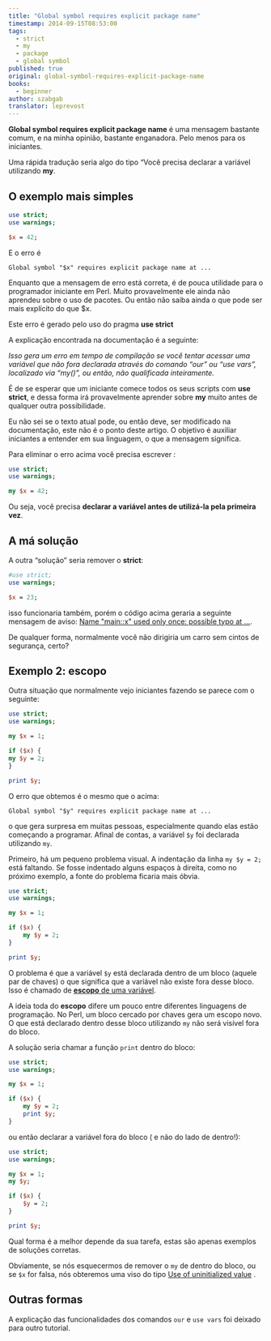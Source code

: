 ```yaml
---
title: "Global symbol requires explicit package name"
timestamp: 2014-09-15T08:53:00
tags:
  - strict
  - my
  - package
  - global symbol
published: true
original: global-symbol-requires-explicit-package-name
books:
  - beginner
author: szabgab
translator: leprevost
---
```



<b>Global symbol requires explicit package name</b>  é uma mensagem bastante comum, e na minha opinião, bastante enganadora. Pelo menos para os iniciantes.

Uma rápida tradução seria algo do tipo “Você precisa declarar a variável utilizando <b>my</b>.


## O exemplo mais simples

```perl
use strict;
use warnings;

$x = 42;
```

E o erro é

```
Global symbol "$x" requires explicit package name at ...
```

Enquanto que a mensagem de erro está correta, é de pouca utilidade para o programador iniciante em Perl.
Muito provavelmente ele ainda não aprendeu sobre o uso de pacotes.
Ou então não saiba ainda o que pode ser mais explícito do que $x.

Este erro é gerado pelo uso do pragma <b>use strict</b>

A explicação encontrada na documentação é a seguinte:

<i>
Isso gera um erro em tempo de compilação se você tentar acessar uma variável que não fora declarada através do comando “our” ou “use vars”, localizado via “my()”, ou então, não qualificada inteiramente.
</i>

É de se esperar que um iniciante comece todos os seus scripts com <b>use strict</b>, e dessa forma irá provavelmente aprender sobre <b>my</b> muito antes de qualquer outra possibilidade.

Eu não sei se o texto atual pode, ou então deve, ser modificado na documentação, este não é o ponto deste artigo. O objetivo é auxiliar iniciantes a entender em sua linguagem, o que a mensagem significa.

Para eliminar o erro acima você precisa escrever :

```perl
use strict;
use warnings;

my $x = 42;
```

Ou seja, você precisa <b>declarar a variável antes de utilizá-la pela primeira vez</b>.

## A má solução

A outra “solução” seria remover o <b>strict</b>:

```perl
#use strict;
use warnings;

$x = 23;
```

isso funcionaria também, porém o código acima geraria a seguinte mensagem de aviso:
[Name "main::x" used only once: possible typo at ...](/name-used-only-once-possible-typo).

De qualquer forma, normalmente você não dirigiria um carro sem cintos de segurança, certo?

## Exemplo 2: escopo

Outra situação que normalmente vejo iniciantes fazendo se parece com o seguinte:

```perl
use strict;
use warnings;

my $x = 1;

if ($x) {
my $y = 2;
}

print $y;
```

O erro que obtemos é o mesmo que o acima:

```
Global symbol "$y" requires explicit package name at ...
```

o que gera surpresa em muitas pessoas, especialmente quando elas estão começando a programar.
Afinal de contas, a variável `$y` foi declarada utilizando `my`.

Primeiro, há um pequeno problema visual.  A indentação da linha `my $y = 2;` está faltando.
Se fosse indentado alguns espaços à direita, como no próximo exemplo, a fonte do problema ficaria mais óbvia.

```perl
use strict;
use warnings;

my $x = 1;

if ($x) {
    my $y = 2;
}

print $y;
```

O problema é que a variável `$y` está declarada dentro de um bloco (aquele par de chaves) o que significa que a variável não existe fora desse bloco. Isso é chamado de <a href="/escopo-das-variaveis-em-perl"><b>escopo</b> de uma variável</a>.

A ideia toda do <b>escopo</b> difere um pouco entre diferentes linguagens de programação.
No Perl, um bloco cercado por chaves gera um escopo novo.
O que está declarado dentro desse bloco utilizando `my` não será visível fora do bloco.

A solução seria chamar a função `print` dentro do bloco:

```perl
use strict;
use warnings;

my $x = 1;

if ($x) {
    my $y = 2;
    print $y;
}
```

ou então declarar a variável fora do bloco ( e não do lado de dentro!):

```perl
use strict;
use warnings;

my $x = 1;
my $y;

if ($x) {
    $y = 2;
}

print $y;
```

Qual forma é a melhor depende da sua tarefa, estas são apenas exemplos de soluções corretas.

Obviamente, se nós esquecermos de remover o `my` de dentro do bloco, ou se `$x` for falsa, nós obteremos uma viso do tipo [Use of uninitialized value](uso-de-valor-nao-inicializado) .

## Outras formas

A explicação das funcionalidades dos comandos `our` e `use vars` foi deixado para outro tutorial.

